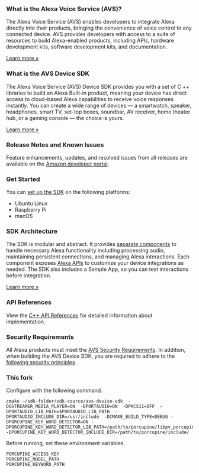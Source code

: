 ### What is the Alexa Voice Service (AVS)?

The Alexa Voice Service (AVS) enables developers to integrate Alexa directly into their products, bringing the convenience of voice control to any connected device. AVS provides developers with access to a suite of resources to build Alexa-enabled products, including APIs, hardware development kits, software development kits, and documentation.

[Learn more »](https://developer.amazon.com/alexa-voice-service)

### What is the AVS Device SDK

The Alexa Voice Service (AVS) Device SDK provides you with a set of C ++ libraries to build an Alexa Built-in product, meaning your device has direct access to cloud-based Alexa capabilities to receive voice responses instantly. You can create a wide range of devices — a smartwatch, speaker, headphones, smart TV, set-top boxes, soundbar, AV receiver, home theater hub, or a gaming console — the choice is yours.

[Learn more »](https://developer.amazon.com/docs/alexa/avs-device-sdk/overview.html)

### Release Notes and Known Issues

Feature enhancements, updates, and resolved issues from all releases are available on the [Amazon developer portal](https://developer.amazon.com/docs/alexa/avs-device-sdk/release-notes.html).

### Get Started

You can [set up the SDK](https://developer.amazon.com/en-US/docs/alexa/avs-device-sdk/quick-start-guides.html) on the following platforms:
* Ubuntu Linux
* Raspberry Pi
* macOS

### SDK Architecture

The SDK is modular and abstract. It provides [separate components](https://developer.amazon.com/docs/alexa/avs-device-sdk/overview.html#sdk-architecture) to handle necessary Alexa functionality including processing audio, maintaining persistent connections, and managing Alexa interactions. Each component exposes [Alexa APIs](https://developer.amazon.com/docs/alexa/alexa-voice-service/api-overview.html) to customize your device integrations as needed. The SDK also includes a Sample App, so you can  test interactions before integration.

[Learn more »](https://developer.amazon.com/docs/alexa/avs-device-sdk/overview.html#sdk-architecture)

### API References

View the [C++ API References](https://alexa.github.io/avs-device-sdk/) for detailed information about implementation.

### Security Requirements

All Alexa products must meet the [AVS Security Requirements](https://developer.amazon.com/en-US/docs/alexa/alexa-voice-service/avs-security-reqs.html). In addition, when building the AVS Device SDK, you are required to adhere to the [following security principles](https://developer.amazon.com/en-US/docs/alexa/avs-device-sdk/overview.html#security-requirements).

### This fork

Configure with the following command.
```
cmake ~/sdk-folder/sdk-source/avs-device-sdk  -DGSTREAMER_MEDIA_PLAYER=ON  -DPORTAUDIO=ON  -DPKCS11=OFF  -DPORTAUDIO_LIB_PATH=$PORTAUDIO_LIB_PATH  -DPORTAUDIO_INCLUDE_DIR=/usr/include  -DCMAKE_BUILD_TYPE=DEBUG -DPORCUPINE_KEY_WORD_DETECTOR=ON -DPORCUPINE_KEY_WORD_DETECTOR_LIB_PATH=/path/to/porcupine/libpv_porcupine.so -DPORCUPINE_KEY_WORD_DETECTOR_INCLUDE_DIR=/path/to/porcupine/include/
```

Before running, set these environment variables.
```
PORCUPINE_ACCESS_KEY
PORCUPINE_MODEL_PATH
PORCUPINE_KEYWORD_PATH
```
